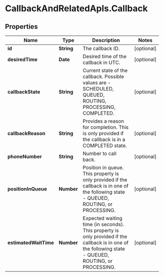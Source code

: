 # CallbackAndRelatedApIs.Callback

## Properties
Name | Type | Description | Notes
------------ | ------------- | ------------- | -------------
**id** | **String** | The callback ID. | [optional] 
**desiredTime** | **Date** | Desired time of the callback in UTC. | [optional] 
**callbackState** | **String** | Current state of the callback. Possible values are - SCHEDULED, QUEUED, ROUTING, PROCESSING, COMPLETED. | [optional] 
**callbackReason** | **String** | Provides a reason for completion. This is only provided if the callback is in a COMPLETED state. | [optional] 
**phoneNumber** | **String** | Number to call back. | [optional] 
**positionInQueue** | **Number** | Position in queue. This property is only provided if the callback is in one of the following state - QUEUED, ROUTING, or PROCESSING. | [optional] 
**estimatedWaitTime** | **Number** | Expected waiting time (in seconds). This property is only provided if the callback is in one of the following state - QUEUED, ROUTING, or PROCESSING. | [optional] 


